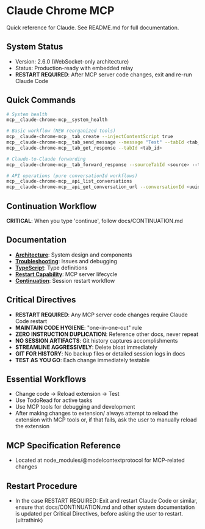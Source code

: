 # Claude Chrome MCP

Quick reference for Claude. See README.md for full documentation.

## System Status
- Version: 2.6.0 (WebSocket-only architecture)
- Status: Production-ready with embedded relay
- **RESTART REQUIRED**: After MCP server code changes, exit and re-run Claude Code

## Quick Commands
```bash
# System health
mcp__claude-chrome-mcp__system_health

# Basic workflow (NEW reorganized tools)
mcp__claude-chrome-mcp__tab_create --injectContentScript true
mcp__claude-chrome-mcp__tab_send_message --message "Test" --tabId <tab_id>
mcp__claude-chrome-mcp__tab_get_response --tabId <tab_id>

# Claude-to-Claude forwarding
mcp__claude-chrome-mcp__tab_forward_response --sourceTabId <source> --targetTabId <target>

# API operations (pure conversationId workflows)
mcp__claude-chrome-mcp__api_list_conversations
mcp__claude-chrome-mcp__api_get_conversation_url --conversationId <uuid>
```

## Continuation Workflow  
**CRITICAL**: When you type 'continue', follow docs/CONTINUATION.md

## Documentation
- **[Architecture](docs/ARCHITECTURE.md)**: System design and components
- **[Troubleshooting](docs/TROUBLESHOOTING.md)**: Issues and debugging
- **[TypeScript](docs/TYPESCRIPT.md)**: Type definitions  
- **[Restart Capability](docs/RESTART-CAPABILITY.md)**: MCP server lifecycle
- **[Continuation](docs/CONTINUATION.md)**: Session restart workflow

## Critical Directives
- **RESTART REQUIRED**: Any MCP server code changes require Claude Code restart
- **MAINTAIN CODE HYGIENE**: "one-in-one-out" rule
- **ZERO INSTRUCTION DUPLICATION**: Reference other docs, never repeat
- **NO SESSION ARTIFACTS**: Git history captures accomplishments
- **STREAMLINE AGGRESSIVELY**: Delete bloat immediately
- **GIT FOR HISTORY**: No backup files or detailed session logs in docs
- **TEST AS YOU GO**: Each change immediately testable

## Essential Workflows
- Change code → Reload extension → Test
- Use TodoRead for active tasks
- Use MCP tools for debugging and development
- After making changes to extension/ always attempt to reload the extension with MCP tools or, if that fails, ask the user to manually reload the extension

## MCP Specification Reference
- Located at node_modules/@modelcontextprotocol for MCP-related changes

## Restart Procedure
- In the case RESTART REQUIRED: Exit and restart Claude Code or similar, ensure that docs/CONTINUATION.md and other system documentation is updated per Critical Directives, before asking the user to restart. (ultrathink)